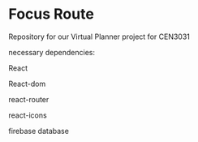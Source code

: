 # Focus Route
Repository for our Virtual Planner project for CEN3031

necessary dependencies: 

React

React-dom

react-router

react-icons

firebase database



